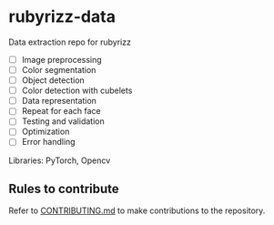 # rubyrizz-data
Data extraction repo for rubyrizz

- [ ] Image preprocessing
- [ ] Color segmentation
- [ ] Object detection
- [ ] Color detection with cubelets
- [ ] Data representation
- [ ] Repeat for each face
- [ ] Testing and validation
- [ ] Optimization 
- [ ] Error handling

Libraries: PyTorch, Opencv

## Rules to contribute
Refer to [CONTRIBUTING.md](CONTRIBUTING.md) to make contributions to the repository. 
